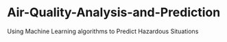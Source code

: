 # Air-Quality-Analysis-and-Prediction
Using Machine Learning algorithms to Predict Hazardous Situations 
